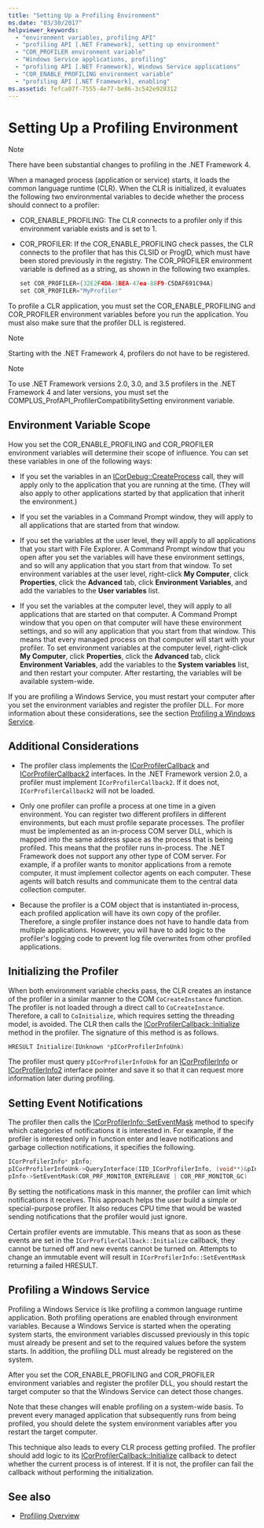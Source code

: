 ```yaml
---
title: "Setting Up a Profiling Environment"
ms.date: "03/30/2017"
helpviewer_keywords: 
  - "environment variables, profiling API"
  - "profiling API [.NET Framework], setting up environment"
  - "COR_PROFILER environment variable"
  - "Windows Service applications, profiling"
  - "profiling API [.NET Framework], Windows Service applications"
  - "COR_ENABLE_PROFILING environment variable"
  - "profiling API [.NET Framework], enabling"
ms.assetid: fefca07f-7555-4e77-be86-3c542e928312
---
```

# Setting Up a Profiling Environment
> [!NOTE]
> There have been substantial changes to profiling in the .NET Framework 4.  
  
 When a managed process (application or service) starts, it loads the common language runtime (CLR). When the CLR is initialized, it evaluates the following two environmental variables to decide whether the process should connect to a profiler:  
  
- COR_ENABLE_PROFILING: The CLR connects to a profiler only if this environment variable exists and is set to 1.  
  
- COR_PROFILER: If the COR_ENABLE_PROFILING check passes, the CLR connects to the profiler that has this CLSID or ProgID, which must have been stored previously in the registry. The COR_PROFILER environment variable is defined as a string, as shown in the following two examples.  
  
    ```cpp  
    set COR_PROFILER={32E2F4DA-1BEA-47ea-88F9-C5DAF691C94A}  
    set COR_PROFILER="MyProfiler"  
    ```  
  
 To profile a CLR application, you must set the COR_ENABLE_PROFILING and COR_PROFILER environment variables before you run the application. You must also make sure that the profiler DLL is registered.  
  
> [!NOTE]
> Starting with the .NET Framework 4, profilers do not have to be registered.  
  
> [!NOTE]
> To use .NET Framework versions 2.0, 3.0, and 3.5 profilers in the .NET Framework 4 and later versions, you must set the COMPLUS_ProfAPI_ProfilerCompatibilitySetting environment variable.  
  
## Environment Variable Scope  
 How you set the COR_ENABLE_PROFILING and COR_PROFILER environment variables will determine their scope of influence. You can set these variables in one of the following ways:  
  
- If you set the variables in an [ICorDebug::CreateProcess](../../../../docs/framework/unmanaged-api/debugging/icordebug-createprocess-method.md) call, they will apply only to the application that you are running at the time. (They will also apply to other applications started by that application that inherit the environment.)  
  
- If you set the variables in a Command Prompt window, they will apply to all applications that are started from that window.  
  
- If you set the variables at the user level, they will apply to all applications that you start with File Explorer. A Command Prompt window that you open after you set the variables will have these environment settings, and so will any application that you start from that window. To set environment variables at the user level, right-click **My Computer**, click **Properties**, click the **Advanced** tab, click **Environment Variables**, and add the variables to the **User variables** list.  
  
- If you set the variables at the computer level, they will apply to all applications that are started on that computer. A Command Prompt window that you open on that computer will have these environment settings, and so will any application that you start from that window. This means that every managed process on that computer will start with your profiler. To set environment variables at the computer level, right-click **My Computer**, click **Properties**, click the **Advanced** tab, click **Environment Variables**, add the variables to the **System variables** list, and then restart your computer. After restarting, the variables will be available system-wide.  
  
 If you are profiling a Windows Service, you must restart your computer after you set the environment variables and register the profiler DLL. For more information about these considerations, see the section [Profiling a Windows Service](#windows_service).  
  
## Additional Considerations  
  
- The profiler class implements the [ICorProfilerCallback](icorprofilercallback-interface.md) and [ICorProfilerCallback2](icorprofilercallback2-interface.md) interfaces. In the .NET Framework version 2.0, a profiler must implement `ICorProfilerCallback2`. If it does not, `ICorProfilerCallback2` will not be loaded.  
  
- Only one profiler can profile a process at one time in a given environment. You can register two different profilers in different environments, but each must profile separate processes. The profiler must be implemented as an in-process COM server DLL, which is mapped into the same address space as the process that is being profiled. This means that the profiler runs in-process. The .NET Framework does not support any other type of COM server. For example, if a profiler wants to monitor applications from a remote computer, it must implement collector agents on each computer. These agents will batch results and communicate them to the central data collection computer.  
  
- Because the profiler is a COM object that is instantiated in-process, each profiled application will have its own copy of the profiler. Therefore, a single profiler instance does not have to handle data from multiple applications. However, you will have to add logic to the profiler's logging code to prevent log file overwrites from other profiled applications.  
  
## Initializing the Profiler  
 When both environment variable checks pass, the CLR creates an instance of the profiler in a similar manner to the COM `CoCreateInstance` function. The profiler is not loaded through a direct call to `CoCreateInstance`. Therefore, a call to `CoInitialize`, which requires setting the threading model, is avoided. The CLR then calls the [ICorProfilerCallback::Initialize](icorprofilercallback-initialize-method.md) method in the profiler. The signature of this method is as follows.  
  
```cpp  
HRESULT Initialize(IUnknown *pICorProfilerInfoUnk)  
```  
  
 The profiler must query `pICorProfilerInfoUnk` for an [ICorProfilerInfo](icorprofilerinfo-interface.md) or [ICorProfilerInfo2](icorprofilerinfo2-interface.md) interface pointer and save it so that it can request more information later during profiling.  
  
## Setting Event Notifications  
 The profiler then calls the [ICorProfilerInfo::SetEventMask](icorprofilerinfo-seteventmask-method.md) method to specify which categories of notifications it is interested in. For example, if the profiler is interested only in function enter and leave notifications and garbage collection notifications, it specifies the following.  
  
```cpp  
ICorProfilerInfo* pInfo;  
pICorProfilerInfoUnk->QueryInterface(IID_ICorProfilerInfo, (void**)&pInfo);  
pInfo->SetEventMask(COR_PRF_MONITOR_ENTERLEAVE | COR_PRF_MONITOR_GC)  
```  
  
 By setting the notifications mask in this manner, the profiler can limit which notifications it receives. This approach helps the user build a simple or special-purpose profiler. It also reduces CPU time that would be wasted sending notifications that the profiler would just ignore.  
  
 Certain profiler events are immutable. This means that as soon as these events are set in the `ICorProfilerCallback::Initialize` callback, they cannot be turned off and new events cannot be turned on. Attempts to change an immutable event will result in `ICorProfilerInfo::SetEventMask` returning a failed HRESULT.  
  
<a name="windows_service"></a>   
## Profiling a Windows Service  
 Profiling a Windows Service is like profiling a common language runtime application. Both profiling operations are enabled through environment variables. Because a Windows Service is started when the operating system starts, the environment variables discussed previously in this topic must already be present and set to the required values before the system starts. In addition, the profiling DLL must already be registered on the system.  
  
 After you set the COR_ENABLE_PROFILING and COR_PROFILER environment variables and register the profiler DLL, you should restart the target computer so that the Windows Service can detect those changes.  
  
 Note that these changes will enable profiling on a system-wide basis. To prevent every managed application that subsequently runs from being profiled, you should delete the system environment variables after you restart the target computer.  
  
 This technique also leads to every CLR process getting profiled. The profiler should add logic to its [ICorProfilerCallback::Initialize](icorprofilercallback-initialize-method.md) callback to detect whether the current process is of interest. If it is not, the profiler can fail the callback without performing the initialization.  
  
## See also

- [Profiling Overview](profiling-overview.md)
